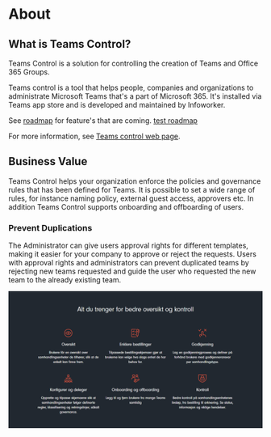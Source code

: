 # About
## What is Teams Control?
Teams Control is a solution for controlling the creation of Teams and Office 365 Groups.

Teams control is a tool that helps people, companies and organizations to administrate Microsoft Teams that's a part of Microsoft 365. It's installed via Teams app store and is developed and maintained by Infoworker. 

See [roadmap](/Roadmap) for feature's that are coming.
[test roadmap](Roadmap.md)

For more information, see <a href="https://teamscontrol.com/" target="_blank">Teams control web page</a>.

## Business Value
Teams Control helps your organization enforce the policies and governance rules that has been defined for Teams. It is possible to set a wide range of rules, for instance naming policy, external guest access, approvers etc. In addition Teams Control supports onboarding and offboarding of users. 


### Prevent Duplications
The Administrator can give users approval rights for different templates, making it easier for your company to approve or reject the requests. Users with approval rights and administrators can prevent duplicated teams by rejecting new teams requested and guide the user who requested the new team to the already existing team.

![image.png](/.attachments/image-2721bc6d-0bdd-42ba-8db8-764a0df8f275.png)